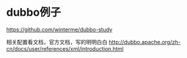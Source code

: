 # dubbo例子

https://github.com/winterme/dubbo-study

相关配置看文档，官方文档，写的明明白白
http://dubbo.apache.org/zh-cn/docs/user/references/xml/introduction.html
